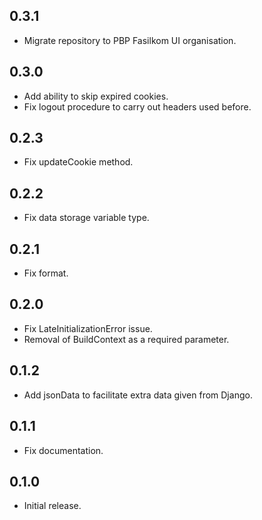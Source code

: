 ## 0.3.1

- Migrate repository to PBP Fasilkom UI organisation.

## 0.3.0

- Add ability to skip expired cookies.
- Fix logout procedure to carry out headers used before.

## 0.2.3

- Fix updateCookie method.

## 0.2.2

- Fix data storage variable type.

## 0.2.1

- Fix format.

## 0.2.0

- Fix LateInitializationError issue.
- Removal of BuildContext as a required parameter.

## 0.1.2

- Add jsonData to facilitate extra data given from Django.

## 0.1.1

- Fix documentation.

## 0.1.0

- Initial release.
